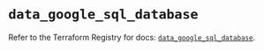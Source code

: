 # `data_google_sql_database`

Refer to the Terraform Registry for docs: [`data_google_sql_database`](https://registry.terraform.io/providers/hashicorp/google/5.32.0/docs/data-sources/sql_database).
